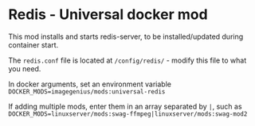 # Redis - Universal docker mod

This mod installs and starts redis-server, to be installed/updated during container start.

The `redis.conf` file is located at `/config/redis/` - modify this file to what you need.

In docker arguments, set an environment variable `DOCKER_MODS=imagegenius/mods:universal-redis`

If adding multiple mods, enter them in an array separated by `|`, such as `DOCKER_MODS=linuxserver/mods:swag-ffmpeg|linuxserver/mods:swag-mod2`
